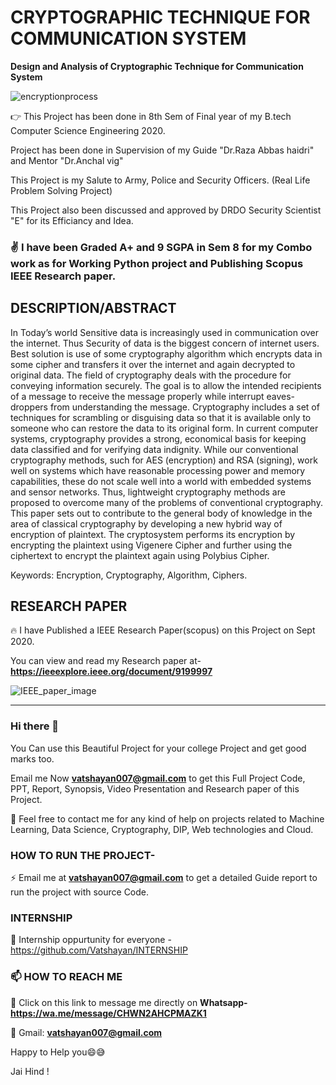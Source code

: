#  CRYPTOGRAPHIC TECHNIQUE FOR COMMUNICATION SYSTEM 
**Design and Analysis of Cryptographic Technique for Communication System**

![encryptionprocess](https://user-images.githubusercontent.com/28294942/103001367-da7a1200-4552-11eb-969a-1a2f9af22449.jpg)


👉 This Project has been done in 8th Sem of Final year of my B.tech Computer Science Engineering 2020.

Project has been done in Supervision of my Guide "Dr.Raza Abbas haidri" and Mentor "Dr.Anchal vig"

This Project is my Salute to Army, Police and Security Officers. (Real Life Problem Solving Project)

This Project also been discussed and approved by DRDO Security Scientist "E" for its Efficiancy and Idea.


### ✌️ I have been Graded A+ and 9 SGPA in Sem 8 for my Combo work as for Working Python project and Publishing Scopus IEEE Research paper.

## DESCRIPTION/ABSTRACT

In Today’s world Sensitive data is increasingly used in communication over the internet. Thus Security of data is the biggest concern of internet users. Best solution is use of some cryptography algorithm which encrypts data in some cipher and transfers it over the internet and again decrypted to original data. The field of cryptography deals with the procedure for conveying information securely. The goal is to allow the intended recipients of a message to receive the message properly while interrupt eaves- droppers from understanding the message. Cryptography includes a set of techniques for scrambling or disguising data so that it is available only to someone who can restore the data to its original form. In current computer systems, cryptography provides a strong, economical basis for keeping data classified and for verifying data indignity. While our conventional cryptography methods, such for AES (encryption) and RSA (signing), work well on systems which have reasonable processing power and memory capabilities, these do not scale well into a world with embedded systems and sensor networks. Thus, lightweight cryptography methods are proposed to overcome many of the problems of conventional cryptography. This paper sets out to contribute to the general body of knowledge in the area of classical cryptography by developing a new hybrid way of encryption of plaintext. The cryptosystem performs its encryption by encrypting the plaintext using Vigenere Cipher and further using the ciphertext to encrypt the plaintext again using Polybius Cipher.

Keywords: Encryption, Cryptography, Algorithm, Ciphers.

## RESEARCH PAPER

🔥 I have Published a IEEE Research Paper(scopus) on this Project on Sept 2020.

You can view and read my Research paper at- **https://ieeexplore.ieee.org/document/9199997** 

![IEEE_paper_image](https://user-images.githubusercontent.com/28294942/102985981-10f56400-4536-11eb-94ed-5647af384dea.PNG)
******************************************************************************************************************************************************************************

### Hi there 👋

You Can use this Beautiful Project for your college Project and get good marks too. 

Email me Now **vatshayan007@gmail.com** to get this Full Project Code, PPT, Report, Synopsis, Video Presentation and Research paper of this Project.

💌 Feel free to contact me for any kind of help on projects related to Machine Learning, Data Science, Cryptography, DIP, Web technologies and Cloud.


### HOW TO RUN THE PROJECT-
⚡ Email me at **vatshayan007@gmail.com** to get a detailed Guide report to run the project with source Code.

### INTERNSHIP 
🌟 Internship oppurtunity for everyone - https://github.com/Vatshayan/INTERNSHIP

### 📫 HOW TO REACH ME 

💬 Click on this link to message me directly on **Whatsapp- https://wa.me/message/CHWN2AHCPMAZK1**

💬 Gmail: **vatshayan007@gmail.com**

Happy to Help you😄😅

Jai Hind !
